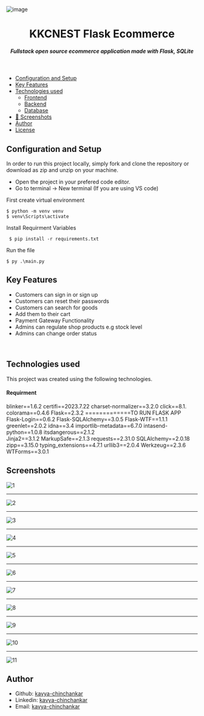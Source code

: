 ![image](https://github.com/Kavya-chinchankar/KKCNest_Ecommerce_app/assets/112461154/635f2f2b-a459-4d4e-9a33-2a755119843c)<H1 align ="center" > KKCNEST Flask Ecommerce   </h1>
<h5  align ="center"> 
Fullstack open source ecommerce application made with Flask, SQLite </h5>
<br/>

  * [Configuration and Setup](#configuration-and-setup)
  * [Key Features](#key-features)
  * [Technologies used](#technologies-used)
      - [Frontend](#frontend)
      - [Backend](#backend)
      - [Database](#database)
  * [📸 Screenshots](#screenshots)
  * [Author](#author)
  * [License](#license)


## Configuration and Setup

In order to run this project locally, simply fork and clone the repository or download as zip and unzip on your machine.

- Open the project in your prefered code editor.
- Go to terminal -> New terminal (If you are using VS code)

First create virtual environment

```
$ python -m venv venv
$ venv\Scripts\activate
```

Install Requirment Variables

```
 $ pip install -r requirements.txt 
```

Run the file

```
$ py .\main.py  
```

##  Key Features
- Customers can sign in or sign up
- Customers can reset their passwords
- Customers can search for goods
- Add them to their cart
- Payment Gateway Functionality
- Admins can regulate shop products e.g stock level
- Admins can change order status

<br/>

##  Technologies used

This project was created using the following technologies.

####  Requirment 

	
  blinker==1.6.2
		certifi==2023.7.22
		charset-normalizer==3.2.0
		click==8.1.
  colorama==0.4.6
		Flask==2.3.2 =============TO RUN FLASK APP
		Flask-Login==0.6.2
		Flask-SQLAlchemy==3.0.5
		Flask-WTF==1.1.1
		greenlet==2.0.2
  idna==3.4
		importlib-metadata==6.7.0
		intasend-python==1.0.8
		itsdangerous==2.1.2		
  Jinja2==3.1.2
		MarkupSafe==2.1.3
		requests==2.31.0
		SQLAlchemy==2.0.18
  zipp==3.15.0
		typing_extensions==4.7.1
		urllib3==2.0.4
		Werkzeug==2.3.6
		WTForms==3.0.1
 
 ##  Screenshots 
 

![1](https://user-images.githubusercontent.com/111676859/226197211-8abc5de5-7659-4811-b28a-ef885de64267.png)
---- -
![2](https://user-images.githubusercontent.com/111676859/226197288-1f0cf951-dd30-464f-b70a-10c449fe33b4.png)
--- - 
![3](https://user-images.githubusercontent.com/111676859/226197295-e9525dd5-1346-4951-a1c8-d5620166d7aa.png)
--- - 
![4](https://user-images.githubusercontent.com/111676859/226197298-ca0f5b6e-f523-4040-98a8-b92a17bbe22e.png)
--- - 
![5](https://user-images.githubusercontent.com/111676859/226197303-5d8a1a39-07f7-409f-8614-12d0ca0b2836.png)
--- - 
![6](https://user-images.githubusercontent.com/111676859/226197307-1d95a1f6-147a-4edb-b899-449c90c07713.png)
--- - 
![7](https://user-images.githubusercontent.com/111676859/226197312-b7bf6ae6-2c05-4b1d-bc25-4262af3f04f2.png)
--- - 
![8](https://user-images.githubusercontent.com/111676859/226197316-eb387e87-9690-44ca-b138-f15b03bed7d4.png)
--- - 
![9](https://user-images.githubusercontent.com/111676859/226197324-dcbad05b-2283-4ef5-bae9-2da8d09d55c9.png)
--- - 
![10](https://user-images.githubusercontent.com/111676859/226197329-025091a0-642b-4d68-ac4e-f365e0e78e82.png)
--- - 
![11](https://user-images.githubusercontent.com/111676859/226197338-3e530bc6-e7bf-4e4a-9284-165f85be47d2.png)

## Author

- Github: [kavya-chinchankar](https://github.com/Kavya-chinchankar)
- Linkedin: [kavya-chinchankar](https://www.linkedin.com/in/kavya-chinchankar-8a9289207)
- Email: [kavya-chinchankar](kavyakrishnachinchankar@gmail.com)

